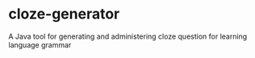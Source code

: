 # cloze-generator
A Java tool for generating and administering cloze question for learning language grammar
